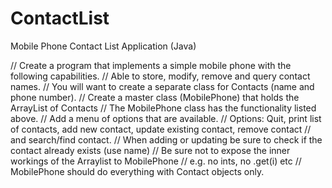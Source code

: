 # ContactList
Mobile Phone Contact List Application (Java)


// Create a program that implements a simple mobile phone with the following capabilities.
// Able to store, modify, remove and query contact names.
// You will want to create a separate class for Contacts (name and phone number).
// Create a master class (MobilePhone) that holds the ArrayList of Contacts
// The MobilePhone class has the functionality listed above.
// Add a menu of options that are available.
// Options:  Quit, print list of contacts, add new contact, update existing contact, remove contact
// and search/find contact.
// When adding or updating be sure to check if the contact already exists (use name)
// Be sure not to expose the inner workings of the Arraylist to MobilePhone
// e.g. no ints, no .get(i) etc
// MobilePhone should do everything with Contact objects only.
